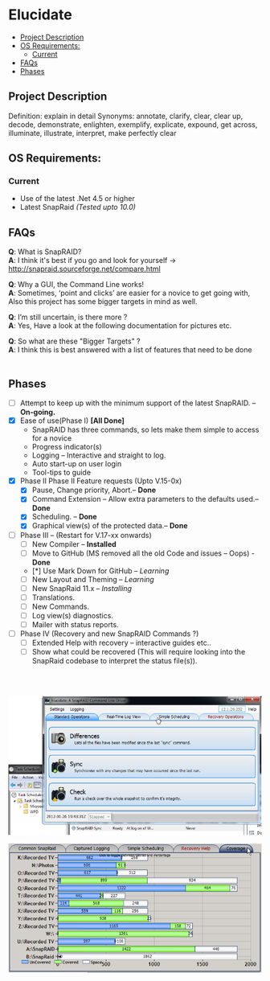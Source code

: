 # Elucidate
  - [Project Description](#project-description)
  - [OS Requirements:](#os-requirements)
    - [Current](#current)
  - [FAQs](#faqs)
  - [Phases](#phases)

## Project Description
Definition: explain in detail
Synonyms: annotate, clarify, clear, clear up, decode, demonstrate, enlighten, exemplify, explicate, expound, get across, illuminate, illustrate, interpret, make perfectly clear

## OS Requirements:
### Current
- Use of the latest .Net 4.5 or higher
- Latest SnapRaid *(Tested upto 10.0)*
 
## FAQs

**Q**: What is SnapRAID?<br/>
**A**: I think it's best if you go and look for yourself -> http://snapraid.sourceforge.net/compare.html

**Q**: Why a GUI, the Command Line works!<br/>
**A**: Sometimes, ‘point and clicks’ are easier for a novice to get going with, Also this project has some bigger targets in mind as well.


**Q**: I’m still uncertain, is there more ?<br/>
**A**: Yes, Have a look at the following documentation for pictures etc.

**Q**: So what are these "Bigger Targets" ?<br/>
**A**: I think this is best answered with a list of features that need to be done
<br/>
<br/>

## Phases
* [ ] Attempt to keep up with the minimum support of the latest SnapRAID. – **On-going.**
* [x] Ease of use(Phase I) **[All Done]**
  * SnapRAID has three commands, so lets make them simple to access for a novice
  * Progress indicator(s)
  * Logging – Interactive and straight to log.
  * Auto start-up on user login
  * Tool-tips to guide
* [x] Phase II Phase II Feature requests (Upto V.15-0x)
  * [x] Pause, Change priority, Abort.– **Done**
  * [x] Command Extension – Allow extra parameters to the defaults used.– **Done**
  * [x] Scheduling. – **Done**
  * [x] Graphical view(s) of the protected data.– **Done**
* [ ] Phase III – (Restart for V.17-xx onwards)
  * [ ] New Compiler – **Installed**
  * [ ] Move to GitHub (MS removed all the old Code and issues – Oops) - **Done**
  * [*] Use Mark Down for GitHub – *Learning*
  * [ ] New Layout and Theming – *Learning*
  * [ ] New SnapRaid 11.x – *Installing*
  * [ ] Translations.
  * [ ] New Commands.
  * [ ] Log view(s) diagnostics.
  * [ ] Mailer with status reports.
* [ ] Phase IV (Recovery and new SnapRAID Commands ?)
  * [ ] Extended Help with recovery – interactive guides etc..
  * [ ] Show what could be recovered (This will require looking into the SnapRaid codebase to interpret the status file(s)). 
<br/>
<br/>

![Layout With Scheduling](Images/Layout_With_Scheduling_12.1.26.png)

![Coverage Tab](Images/CoverageTab_2.png)
